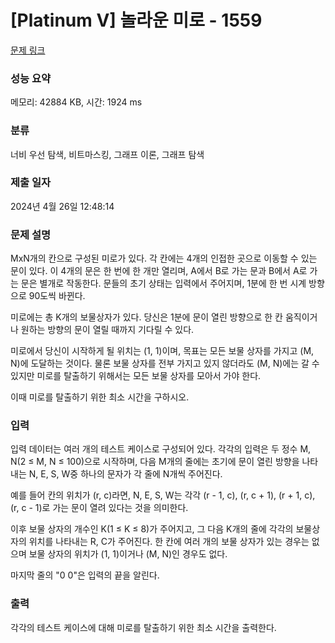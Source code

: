 # [Platinum V] 놀라운 미로 - 1559 

[문제 링크](https://www.acmicpc.net/problem/1559) 

### 성능 요약

메모리: 42884 KB, 시간: 1924 ms

### 분류

너비 우선 탐색, 비트마스킹, 그래프 이론, 그래프 탐색

### 제출 일자

2024년 4월 26일 12:48:14

### 문제 설명

<p>MxN개의 칸으로 구성된 미로가 있다. 각 칸에는 4개의 인접한 곳으로 이동할 수 있는 문이 있다. 이 4개의 문은 한 번에 한 개만 열리며, A에서 B로 가는 문과 B에서 A로 가는 문은 별개로 작동한다. 문들의 초기 상태는 입력에서 주어지며, 1분에 한 번 시계 방향으로 90도씩 바뀐다.</p>

<p>미로에는 총 K개의 보물상자가 있다. 당신은 1분에 문이 열린 방향으로 한 칸 움직이거나 원하는 방향의 문이 열릴 때까지 기다릴 수 있다.</p>

<p>미로에서 당신이 시작하게 될 위치는 (1, 1)이며, 목표는 모든 보물 상자를 가지고 (M, N)에 도달하는 것이다. 물론 보물 상자를 전부 가지고 있지 않더라도 (M, N)에는 갈 수 있지만 미로를 탈출하기 위해서는 모든 보물 상자를 모아서 가야 한다.</p>

<p>이때 미로를 탈출하기 위한 최소 시간을 구하시오.</p>

### 입력 

 <p>입력 데이터는 여러 개의 테스트 케이스로 구성되어 있다. 각각의 입력은 두 정수 M, N(2 ≤ M, N ≤ 100)으로 시작하며, 다음 M개의 줄에는 초기에 문이 열린 방향을 나타내는 N, E, S, W중 하나의 문자가 각 줄에 N개씩 주어진다.</p>

<p>예를 들어 칸의 위치가 (r, c)라면, N, E, S, W는 각각 (r - 1, c), (r, c + 1), (r + 1, c), (r, c - 1)로 가는 문이 열려 있다는 것을 의미한다.</p>

<p>이후 보물 상자의 개수인 K(1 ≤ K ≤ 8)가 주어지고, 그 다음 K개의 줄에 각각의 보물상자의 위치를 나타내는 R, C가 주어진다. 한 칸에 여러 개의 보물 상자가 있는 경우는 없으며 보물 상자의 위치가 (1, 1)이거나 (M, N)인 경우도 없다.</p>

<p>마지막 줄의 "0 0"은 입력의 끝을 알린다.</p>

### 출력 

 <p>각각의 테스트 케이스에 대해 미로를 탈출하기 위한 최소 시간을 출력한다.</p>

